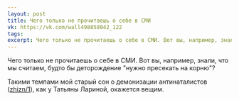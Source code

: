 ```yaml
---
layout: post
title: Чего только не прочитаешь о себе в СМИ
vk: https://vk.com/wall498858042_122
tags: 
excerpt: Чего только не прочитаешь о себе в СМИ. Вот вы, например, знали, что мы считаем, будто бы деторождение "нужно пресекать на корню"? Такими темпами...
---
```

Чего только не прочитаешь о себе в СМИ. Вот вы, например, знали, что мы считаем, будто бы деторождение "нужно пресекать на корню"?

Такими темпами мой старый сон о демонизации антинаталистов ([zhizn/1](../zhizn/1.html)), как у Татьяны Лариной, окажется вещим.